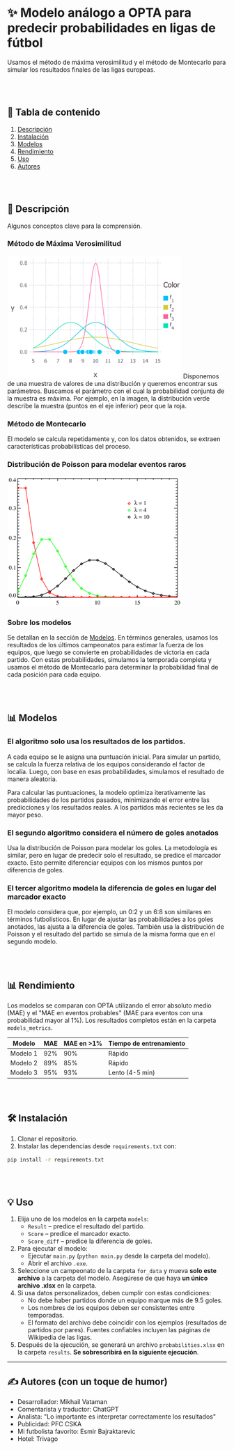 # ✨ Modelo análogo a OPTA para predecir probabilidades en ligas de fútbol
Usamos el método de máxima verosimilitud y el método de Montecarlo para simular los resultados finales de las ligas europeas.

<br><br>

## 📌 Tabla de contenido
1. [Descripción](#descripcion)
2. [Instalación](#instalacion)
3. [Modelos](#modelos)
4. [Rendimiento](#rendimiento)
5. [Uso](#uso)
6. [Autores](#autores)

<br><br>
## <a name="descripcion">📖 Descripción
Algunos conceptos clave para la comprensión.

### Método de Máxima Verosimilitud
<img src="images/MMP_for_README.png" width="400" />
Disponemos de una muestra de valores de una distribución y queremos encontrar sus parámetros.
Buscamos el parámetro con el cual la probabilidad conjunta de la muestra es máxima.
Por ejemplo, en la imagen, la distribución verde describe la muestra (puntos en el eje inferior) peor que la roja.

### Método de Montecarlo
El modelo se calcula repetidamente y, con los datos obtenidos, se extraen características probabilísticas del proceso.

### Distribución de Poisson para modelar eventos raros
<img src="images/Poasson_dist.png" width="400" />

### Sobre los modelos
Se detallan en la sección de [Modelos](#modelos). En términos generales, usamos los resultados de los últimos campeonatos para estimar la fuerza de los equipos, que luego se convierte en probabilidades de victoria en cada partido. Con estas probabilidades, simulamos la temporada completa y usamos el método de Montecarlo para determinar la probabilidad final de cada posición para cada equipo.

<br><br>
## <a name="modelos">📊 Modelos
### El algoritmo solo usa los resultados de los partidos.
A cada equipo se le asigna una puntuación inicial. Para simular un partido, se calcula la fuerza relativa de los equipos considerando el factor de localía. Luego, con base en esas probabilidades, simulamos el resultado de manera aleatoria.

Para calcular las puntuaciones, la modelo optimiza iterativamente las probabilidades de los partidos pasados, minimizando el error entre las predicciones y los resultados reales. A los partidos más recientes se les da mayor peso.

### El segundo algoritmo considera el número de goles anotados
Usa la distribución de Poisson para modelar los goles. La metodología es similar, pero en lugar de predecir solo el resultado, se predice el marcador exacto. Esto permite diferenciar equipos con los mismos puntos por diferencia de goles.

### El tercer algoritmo modela la diferencia de goles en lugar del marcador exacto
El modelo considera que, por ejemplo, un 0:2 y un 6:8 son similares en términos futbolísticos. En lugar de ajustar las probabilidades a los goles anotados, las ajusta a la diferencia de goles. También usa la distribución de Poisson y el resultado del partido se simula de la misma forma que en el segundo modelo.

<br><br>
## <a name="rendimiento">📊 Rendimiento
Los modelos se comparan con OPTA utilizando el error absoluto medio (MAE) y el "MAE en eventos probables" (MAE para eventos con una probabilidad mayor al 1%). Los resultados completos están en la carpeta `models_metrics`.

| Modelo       | MAE     | MAE en >1%   | Tiempo de entrenamiento |
|--------------|---------|--------------|--------------------|
| Modelo 1     | 92%     | 90%          | Rápido             |
| Modelo 2     | 89%     | 85%          | Rápido             |
| Modelo 3     | 95%     | 93%          | Lento (4-5 min) |

<br><br>
## <a name="instalacion">🛠 Instalación
1. Clonar el repositorio.
2. Instalar las dependencias desde `requirements.txt` con:
```bash
pip install -r requirements.txt
```

<br><br>
## <a name="uso">💡 Uso
1. Elija uno de los modelos en la carpeta `models`:
   - `Result` – predice el resultado del partido.
   - `Score` – predice el marcador exacto.
   - `Score_diff` – predice la diferencia de goles.
2. Para ejecutar el modelo:
   - Ejecutar `main.py` (`python main.py` desde la carpeta del modelo).
   - Abrir el archivo `.exe`.
3. Seleccione un campeonato de la carpeta `for_data` y mueva **solo este archivo** a la carpeta del modelo.
   Asegúrese de que haya **un único archivo .xlsx** en la carpeta.
4. Si usa datos personalizados, deben cumplir con estas condiciones:
   - No debe haber partidos donde un equipo marque más de 9.5 goles.
   - Los nombres de los equipos deben ser consistentes entre temporadas.
   - El formato del archivo debe coincidir con los ejemplos (resultados de partidos por pares).
     Fuentes confiables incluyen las páginas de Wikipedia de las ligas.
5. Después de la ejecución, se generará un archivo `probabilities.xlsx` en la carpeta `results`.
   **Se sobrescribirá en la siguiente ejecución**.

---
## <a name="autores">✍️ Autores (con un toque de humor)
- Desarrollador: Mikhail Vataman
- Comentarista y traductor: ChatGPT
- Analista: "Lo importante es interpretar correctamente los resultados"
- Publicidad: PFC CSKA
- Mi futbolista favorito: Esmir Bajraktarevic
- Hotel: Trivago

